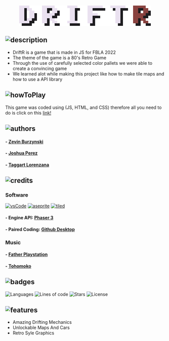 <p align="center">
  <img  src="https://github.com/REALziez/DriftR/blob/main/assets/images/UI/Logo_Test.png" alt="DriftR logo">
</p>

## ![description](https://drive.google.com/uc?export=view&id=1--kZ4yF6DQmoHcLvwdNQyV4dP-CzH60d)

- DriftR is a game that is made in JS for FBLA 2022 
- The theme of the game is a 80's Retro Game
- Through the use of carefully selected color pallets we were able to create a convincing game
- We learned alot while making this project like how to make tile maps and how to use a API library

## ![howToPlay](https://drive.google.com/uc?export=view&id=1YOksuORFheXxJICgzAsizfDGreMRjpbd)

This game was coded using (JS, HTML, and CSS) therefore all you need to do is click on this [link!](https://realziez.github.io/DriftR/) 

## ![authors](https://drive.google.com/uc?export=view&id=1-0kpFA4_154Zl7_9nfUpqiHBfFjqbX25)

#### - [Zevin Burzynski](https://github.com/REALziez)
#### - [Joshua Perez](https://github.com/dri-gi)
#### - [Taggart Lorenzana](https://github.com/TaggsSwaggs)

## ![credits](https://drive.google.com/uc?export=view&id=1-2DiUtCqTGyCMJbbP6zxEw4H4qCrDfgD)

### Software
[![vsCode](https://drive.google.com/uc?export=view&id=1rJj3EJcQfZzQg-Q0HlJDGOkElT4CmkUD)](https://code.visualstudio.com/)
[![aseprite](https://drive.google.com/uc?export=view&id=1LzxbXq3uRxuaxQ3BCp2StwwRhWYLmetQ)](https://www.aseprite.org/)
[![tiled](https://drive.google.com/uc?export=view&id=1PFKM_VexxG0Ps_dQNHFfy1O0_WDexfVx)](https://www.mapeditor.org/)
#### - Engine API: [Phaser 3](https://phaser.io/download/stable)
#### - Paired Coding: [Github Desktop](https://desktop.github.com/)

### Music
#### - [Father Playstation](https://soundcloud.com/fatherplaystation)
#### - [Tohomoko](https://soundcloud.com/tohomoko)

## ![badges](https://drive.google.com/uc?export=view&id=1-91zXMuVoba9_e9igA9x0kdS-gLwDqAh)

<img alt="Languages" src="https://img.shields.io/github/languages/top/lernantino/badmath"> <img alt="Lines of code" src="https://img.shields.io/tokei/lines/github/REALziez/DriftR"> <img alt="Stars" src="https://img.shields.io/github/stars/REALziez/DriftR"> <img alt="License" src="https://img.shields.io/github/license/REALziez/DriftR">

## ![features](https://drive.google.com/uc?export=view&id=1-2igk-DBfLVzl7LRPDFcYxxTL1dBq29M)

- Amazing Drifting Mechanics
- Unlockable Maps And Cars
- Retro Syle Graphics
